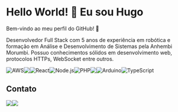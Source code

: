 # Hello World! 👋 Eu sou Hugo

Bem-vindo ao meu perfil do GitHub! 🚀

Desenvolvedor Full Stack com 5 anos de experiência em robótica e formação em Análise e Desenvolvimento de Sistemas pela Anhembi Morumbi. Possuo conhecimentos sólidos em desenvolvimento web, protocolos HTTPs, WebSocket entre outros.

<div style="display: flex; flex-wrap: wrap;">
  <img src="https://img.shields.io/badge/AWS-232F3E?style=flat&logo=amazonaws&logoColor=white" alt="AWS">
  <img src="https://img.shields.io/badge/Python-3776AB?style=flat&logo=python&logoColor=white">
  <img src="https://img.shields.io/badge/React-61DAFB?style=flat&logo=react&logoColor=white" alt="React">
  <img src="https://img.shields.io/badge/Node.js-43853D?style=flat&logo=node.js&logoColor=white" alt="Node.js">
  <img src="https://img.shields.io/badge/PHP-777BB4?style=flat&logo=php&logoColor=white" alt="PHP">
  <img src="https://img.shields.io/badge/Django-092E20?style=flat&logo=django&logoColor=white">
  <img src="https://img.shields.io/badge/Arduino-00979D?style=flat&logo=arduino&logoColor=white" alt="Arduino">
  <img src="https://img.shields.io/badge/TypeScript-3178C6?style=flat&logo=typescript&logoColor=white" alt="TypeScript">

</div>


## Contato
<div style="display: flex; flex-wrap: wrap;">
  <a href="https://wa.me/5519989067843" target="_blank">
    <img src="https://img.shields.io/badge/WhatsApp-5519989067843-25D366?style=flat&logo=whatsapp&logoColor=white">
  </a>
  <img src="https://img.shields.io/badge/LinkedIn-hugoamadio-0077B5?style=flat&logo=linkedin&logoColor=white">
</div>

